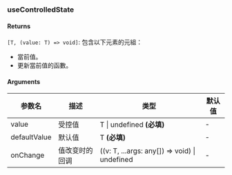 ### useControlledState

#### Returns
`[T, (value: T) => void]`: 包含以下元素的元組：
- 當前值。
- 更新當前值的函數。

#### Arguments
|参数名|描述|类型|默认值|
|---|---|---|---|
|value|受控值|T \| undefined  **(必填)**|-|
|defaultValue|默认值|T  **(必填)**|-|
|onChange|值改变时的回调|((v: T, ...args: any[]) => void) \| undefined |-|